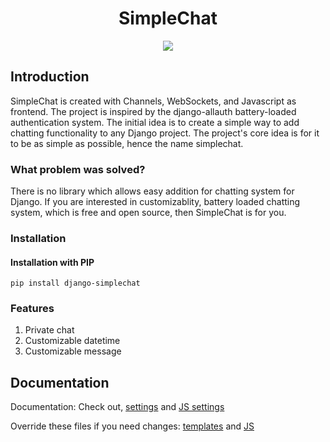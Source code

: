 <div align="center">
    <h1>SimpleChat</h2>
    <img src="preview.gif">
</div>

## Introduction 

SimpleChat is created with Channels, WebSockets, and Javascript as frontend. 
The project is inspired by the django-allauth battery-loaded authentication system.
The initial idea is to create a simple way to add chatting functionality to any Django project.
The project's core idea is for it to be as simple as possible, hence the name simplechat. 

### What problem was solved? 

There is no library which allows easy addition for chatting system for Django.
If you are interested in customizablity, battery loaded chatting system, which is free and open source, then SimpleChat is for you.

### Installation 

#### Installation with PIP

```shell
pip install django-simplechat
```
### Features 

1. Private chat 
2. Customizable datetime 
3. Customizable message 

## Documentation 

Documentation: Check out, [settings](/simplechat/settings/components/django_simplechat.py) and [JS settings](/chat/static/js/settings.js)

Override these files if you need changes: [templates](/chat/templates/chat) and [JS](/chat/static/js) 
